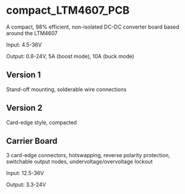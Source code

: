 # compact_LTM4607_PCB
A compact, 98% efficient, non-isolated DC-DC converter board based around the LTM4607

Input: 4.5-36V

Output: 0.8-24V, 5A (boost mode), 10A (buck mode)

## Version 1
Stand-off mounting, solderable wire connections

## Version 2
Card-edge style, compacted

## Carrier Board
3 card-edge connectors, hotswapping, reverse polarity protection, switchable output nodes, undervoltage/overvoltage lockout

Input: 12.5-36V

Output: 3.3-24V
